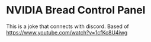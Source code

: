 # NVIDIA Bread Control Panel
This is a joke that connects with discord.
Based of https://www.youtube.com/watch?v=1cfKc8U4iwg
